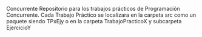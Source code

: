 Concurrente
Repositorio para los trabajos prácticos de Programación Concurrente.
Cada Trabajo Práctico se localizara en la carpeta src como un paquete siendo TPxEjy o en la carpeta TrabajoPracticoX y subcarpeta EjercicioY
